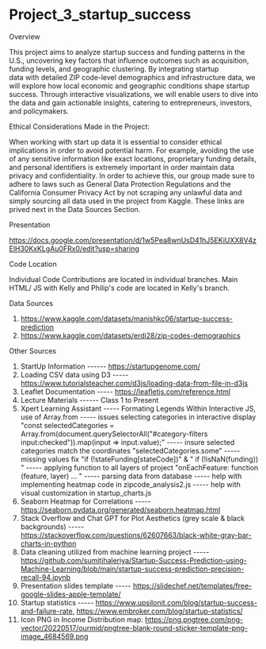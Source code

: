 # Project_3_startup_success

Overview

  This project aims to analyze startup success and funding patterns in the U.S., uncovering key factors that influence outcomes such as acquisition, funding levels, and geographic clustering. By integrating startup     
  data with detailed ZIP code-level demographics and infrastructure data, we will explore how local economic and geographic conditions shape startup success. Through interactive visualizations, we will enable users to 
  dive into the data and gain actionable insights, catering to entrepreneurs, investors, and policymakers.



Ethical Considerations Made in the Project:

  When working with start up data it is essential to consider ethical implications in order to avoid potential harm. For example, avoiding the use of any sensitive information like exact locations, proprietary funding details, and personal identifiers is extremely important in order maintain data privacy and confidentiality. In order to achieve this, our group made sure to adhere to laws such as General Data Protection Regulations and the California Consumer Privacy Act by not scraping any unlawful data and simply sourcing all data used in the project from Kaggle. These links are prived next in the Data Sources Section.


Presentation

  https://docs.google.com/presentation/d/1w5Pea8wnUsD41hJ5EKiUXX8V4zElH30KxKLgAu0FRx0/edit?usp=sharing

Code Location

  Individual Code Contributions are located in individual branches. Main HTML/ JS with Kelly and Philip's code are located in Kelly's branch. 


  Data Sources

  1) https://www.kaggle.com/datasets/manishkc06/startup-success-prediction
  2) https://www.kaggle.com/datasets/erdi28/zip-codes-demographics



Other Sources

  1) StartUp Information ------ https://startupgenome.com/
  2) Loading CSV data using D3 ----- https://www.tutorialsteacher.com/d3js/loading-data-from-file-in-d3js
  3) Leaflet Documentation ----- https://leafletjs.com/reference.html
  4) Lecture Materials ------ Class 1 to Present 
  5) Xpert Learning Assistant ----- Formating Legends Within Interactive JS, use of Array.from
        ----- issues selecting categories in interactive display "const selectedCategories = Array.from(document.querySelectorAll("#category-filters input:checked")).map(input => input.value);"
        ----- insure selected categories match the coordinates "selectedCategories.some"
        ----- missing values fix "if (!stateFunding[stateCode])" & " if (!isNaN(funding)) "
        ----- applying function to all layers of project "onEachFeature: function (feature, layer) ... "
        ----- parsing data from database
        ----- help with implementing heatmap code in zipcode_analysis2.js
        ----- help with visual customization in startup_charts.js
  7) Seaborn Heatmap for Correlations ----- https://seaborn.pydata.org/generated/seaborn.heatmap.html
  8) Stack Overflow and Chat GPT for Plot Aesthetics (grey scale & black backgrounds)  ----- https://stackoverflow.com/questions/62607663/black-white-gray-bar-charts-in-python
  9) Data cleaning utilized from machine learning project -----https://github.com/sumitjhaleriya/Startup-Success-Prediction-using-Machine-Learning/blob/main/startup-success-prediction-precision-recall-94.ipynb
  10) Presentation slides template ----- https://slidechef.net/templates/free-google-slides-apple-template/
  11) Startup statistics ----- https://www.upsilonit.com/blog/startup-success-and-failure-rate, https://www.embroker.com/blog/startup-statistics/
  12) Icon PNG in Income Distribution map: https://png.pngtree.com/png-vector/20220517/ourmid/pngtree-blank-round-sticker-template-png-image_4684569.png
